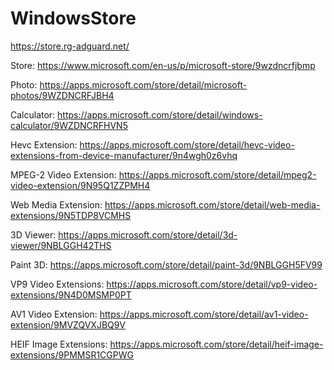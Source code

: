 # WindowsStore

https://store.rg-adguard.net/

Store: https://www.microsoft.com/en-us/p/microsoft-store/9wzdncrfjbmp

Photo: https://apps.microsoft.com/store/detail/microsoft-photos/9WZDNCRFJBH4

Calculator: https://apps.microsoft.com/store/detail/windows-calculator/9WZDNCRFHVN5

Hevc Extension: https://apps.microsoft.com/store/detail/hevc-video-extensions-from-device-manufacturer/9n4wgh0z6vhq

MPEG-2 Video Extension: https://apps.microsoft.com/store/detail/mpeg2-video-extension/9N95Q1ZZPMH4

Web Media Extension: https://apps.microsoft.com/store/detail/web-media-extensions/9N5TDP8VCMHS

3D Viewer: https://apps.microsoft.com/store/detail/3d-viewer/9NBLGGH42THS

Paint 3D: https://apps.microsoft.com/store/detail/paint-3d/9NBLGGH5FV99

VP9 Video Extensions: https://apps.microsoft.com/store/detail/vp9-video-extensions/9N4D0MSMP0PT

AV1 Video Extension: https://apps.microsoft.com/store/detail/av1-video-extension/9MVZQVXJBQ9V

HEIF Image Extensions: https://apps.microsoft.com/store/detail/heif-image-extensions/9PMMSR1CGPWG
